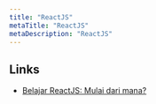 ```yaml
---
title: "ReactJS"
metaTitle: "ReactJS"
metaDescription: "ReactJS"
---
```


Links
---------

-	[Belajar ReactJS: Mulai dari mana?](http://wayanjimmy.netlify.com/2018-11-15-belajar-react-js/)
